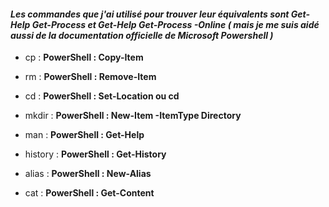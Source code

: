   #### *Les commandes que j'ai utilisé pour trouver leur équivalents sont Get-Help Get-Process et Get-Help Get-Process -Online ( mais je me suis aidé aussi de la documentation officielle de Microsoft Powershell )*



- cp :
**PowerShell : Copy-Item**

- rm :
**PowerShell : Remove-Item**

- cd :
**PowerShell : Set-Location ou cd**

- mkdir :
**PowerShell : New-Item -ItemType Directory**

- man :
**PowerShell : Get-Help**

- history :
**PowerShell : Get-History**

- alias :
**PowerShell : New-Alias**

- cat :
**PowerShell : Get-Content**



